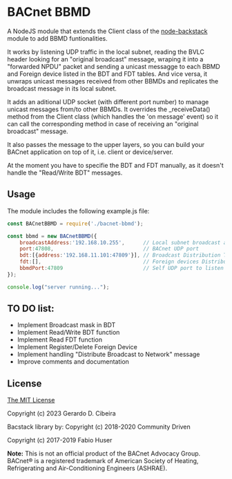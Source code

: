 # BACnet BBMD
A NodeJS module that extends the Client class of the [node-backstack](https://github.com/BiancoRoyal/node-bacstack) module to add BBMD funtionalities.

It works by listening UDP traffic in the local subnet, reading the BVLC header looking for an "original broadcast" message, wraping it into a "forwarded NPDU" packet and sending a unicast messagge to each BBMD and Foreign device listed in the BDT and FDT tables. And vice versa, it unwraps unicast messages received from other BBMDs and replicates the broadcast message in its local subnet.

It adds an aditional UDP socket (with different port number) to manage unicast messages from/to other BBMDs.
It overrides the _receiveData() method from the Client class (which handles the 'on message' event) so it can call the corresponding method in case of receiving an "original broadcast" message.

It also passes the message to the upper layers, so you can build your BACnet application on top of it, i.e. client or device/server.


At the moment you have to specifie the BDT and FDT manually, as it doesn't handle the "Read/Write BDT" messages.

## Usage

The module includes the following example.js file:

``` js
const BACnetBBMD = require('./bacnet-bbmd');

const bbmd = new BACnetBBMD({
    broadcastAddress:'192.168.10.255',      // Local subnet broadcast address
    port:47808,                             // BACnet UDP port
    bdt:[{address:'192.168.11.101:47809'}], // Broadcast Distribution Table
    fdt:[],                                 // Foreign devices Distribution Table
    bbmdPort:47809                          // Self UDP port to listen to other BBMDs and Foreign devices
});

console.log("server running...");
```

## TO DO list:
- Implement Broadcast mask in BDT
- Implement Read/Write BDT function
- Implement Read FDT function
- Implement Register/Delete Foreign Device
- Implement handling "Distribute Broadcast to Network" message
- Improve comments and documentation

## License

[The MIT License](http://opensource.org/licenses/MIT)

Copyright (c) 2023 Gerardo D. Cibeira

Bacstack library by:
Copyright (c) 2018-2020 Community Driven

Copyright (c) 2017-2019 Fabio Huser

**Note:** This is not an official product of the BACnet Advocacy Group.
BACnet® is a registered trademark of American Society of Heating, Refrigerating and
Air-Conditioning Engineers (ASHRAE).
